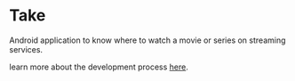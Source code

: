 # Take

Android application to know where to watch a movie or series on streaming services.

learn more about the development process [here](https://tree.taiga.io/project/leoallvez-take/timeline).
